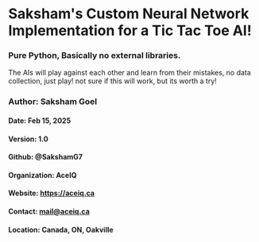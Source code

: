 # Saksham's Custom Neural Network Implementation for a Tic Tac Toe AI!
### Pure Python, Basically no external libraries.
The AIs will play against each other and learn from their mistakes, no data collection, just play!
not sure if this will work, but its worth a try!

### Author: Saksham Goel

#### Date: Feb 15, 2025

#### Version: 1.0
#### Github: @SakshamG7
#### Organization: AceIQ
#### Website: https://aceiq.ca
#### Contact: mail@aceiq.ca
#### Location: Canada, ON, Oakville
